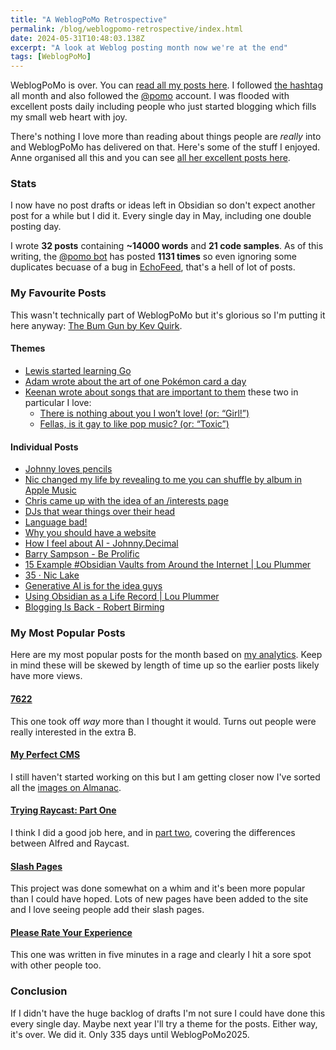 ```yaml
---
title: "A WeblogPoMo Retrospective"
permalink: /blog/weblogpomo-retrospective/index.html
date: 2024-05-31T10:48:03.138Z
excerpt: "A look at Weblog posting month now we're at the end"
tags: [WeblogPoMo]
---
```


WeblogPoMo is over. You can [read all my posts here](https://rknight.me/blog/tags/weblogpomo/). I followed [the hashtag](https://social.lol/tags/weblogpomo) all month and also followed the [@pomo](https://beep.town/@pomo) account. I was flooded with excellent posts daily including people who just started blogging which fills my small web heart with joy.

There's nothing I love more than reading about things people are _really_ into and WeblogPoMo has delivered on that. Here's some of the stuff I enjoyed. Anne organised all this and you can see [all her excellent posts here](https://weblog.anniegreens.lol/tag/weblogpomo2024).

### Stats

I now have no post drafts or ideas left in Obsidian so don't expect another post for a while but I did it. Every single day in May, including one double posting day.

I wrote **32 posts** containing **~14000 words** and **21 code samples**. As of this writing, the [@pomo bot](https://beep.town/@pomo) has posted **1131 times** so even ignoring some duplicates becuase of a bug in [EchoFeed](https://echofeed.app), that's a hell of lot of posts.

### My Favourite Posts

This wasn't technically part of WeblogPoMo but it's glorious so I'm putting it here anyway: [The Bum Gun by Kev Quirk](https://kevquirk.com/the-bum-gun).

#### Themes

- [Lewis started learning Go](https://lewisdale.dev/post/tag/WeblogPoMo2024/)
- [Adam wrote about the art of one Pokémon card a day](https://notes.neatnik.net/tag/weblogpomo2024)
- [Keenan wrote about songs that are important to them](https://gkeenan.co/avgb) these two in particular I love: 
	- [There is nothing about you I won’t love! (or: “Girl!”)](https://gkeenan.co/avgb/there-is-nothing-about-you-i-wont-love)
	- [Fellas, is it gay to like pop music? (or: “Toxic”)](https://gkeenan.co/avgb)

#### Individual Posts

- [Johnny loves pencils](https://johnnydecimal.com/20-29-communication/22-blog/22.00.0033-i-love-pencils/)
- [Nic changed my life by revealing to me you can shuffle by album in Apple Music](https://niclake.me/one-software-feature)
- [Chris came up with the idea of an /interests page](https://chrisburnell.com/note/slash-interests/)
- [DJs that wear things over their head](https://rachsmith.com/djs-that-wear-things/)
- [Language bad!](https://javorszky.co.uk/2024/05/05/language-bad/)
- [Why you should have a website](https://rscottjones.com/why-you-should-have-a-website/)
- [How I feel about AI - Johnny.Decimal](https://johnnydecimal.com/20-29-communication/22-blog/22.00.0041-how-i-feel-about-ai/)
- [Barry Sampson - Be Prolific](https://barrysampson.net/be-prolific)
- [15 Example #Obsidian Vaults from Around the Internet | Lou Plummer](https://amerpie.lol/2024/05/13/example-obsidian-vaults.html)
- [35 · Nic Lake](https://niclake.me/35)
- [Generative AI is for the idea guys](https://rachsmith.com/ai-is-for-the-idea-guys/)
- [Using Obsidian as a Life Record | Lou Plummer](https://amerpie.lol/2024/05/21/using-obsidian-as.html)
- [Blogging Is Back - Robert Birming](https://birming.com/posts/blogging-is-back)

### My Most Popular Posts

Here are my most popular posts for the month based on [my analytics](https://app.usefathom.com/share/isejuyjy/rknight.me?comparison=none&page=1&range=last_30_days&sort=visitors%3Adesc). Keep in mind these will be skewed by length of time up so the earlier posts likely have more views.

#### [7622](https://rknight.me/blog/7622/)

This one took off _way_ more than I thought it would. Turns out people were really interested in the extra B.

#### [My Perfect CMS](https://rknight.me/blog/my-perfect-cms/)

I still haven't started working on this but I am getting closer now I've sorted all the [images on Almanac](https://rknight.me/blog/adding-covers-to-almanac/).

#### [Trying Raycast: Part One](https://rknight.me/blog/trying-raycast-part-one/)

I think I did a good job here, and in [part two](https://rknight.me/blog/trying-raycast-part-two/), covering the differences between Alfred and Raycast. 

#### [Slash Pages](https://rknight.me/blog/slash-pages/)

This project was done somewhat on a whim and it's been more popular than I could have hoped. Lots of new pages have been added to the site and I love seeing people add their slash pages.

#### [Please Rate Your Experience](https://rknight.me/blog/please-rate-your-experience/)

This one was written in five minutes in a rage and clearly I hit a sore spot with other people too.

### Conclusion 

If I didn't have the huge backlog of drafts I'm not sure I could have done this every single day. Maybe next year I'll try a theme for the posts. Either way, it's over. We did it. Only 335 days until WeblogPoMo2025.